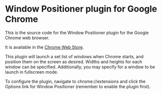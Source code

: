 # Window Positioner plugin for Google Chrome
This is the source code for the Window Positioner plugin for the Google Chrome web browser.

It is available in the [Chrome Web Store](https://chrome.google.com/webstore/detail/window-positioner/cjoidmhkohpfflneoadklkfkekihbjia).

This plugin will launch a set list of windows when Chrome starts, and position them on the screen as desired. Widths and heights for each window can be specified. Additionally, you may specify for a window to be launch in fullscreen mode.

To configure the plugin, navigate to chrome://extensions and click the Options link for Window Positioner (remember to enable the plugin first).
